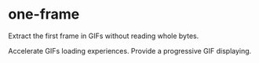 # one-frame

Extract the first frame in GIFs without reading whole bytes.

Accelerate GIFs loading experiences. Provide a progressive GIF displaying.
